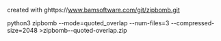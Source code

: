 created with ghttps://www.bamsoftware.com/git/zipbomb.git


 python3 zipbomb --mode=quoted_overlap --num-files=3 --compressed-size=2048 >zipbomb--quoted-overlap.zip
